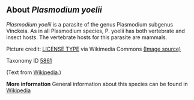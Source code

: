 **About *Plasmodium yoelii***
-------------------------
*Plasmodium yoelii* is a parasite of the genus Plasmodium subgenus 
Vinckeia. As in all Plasmodium species, P. yoelii has both vertebrate 
and insect hosts. The vertebrate hosts for this parasite are mammals.


Picture credit: [LICENSE TYPE]() via Wikimedia Commons [(Image source)]()

Taxonomy ID [5861](https://www.uniprot.org/taxonomy/5861)

(Text from [Wikipedia](https://en.wikipedia.org/).)

**More information**
General information about this species can be found in [Wikipedia](https://en.wikipedia.org/wiki/Plasmodium_yoelii)
